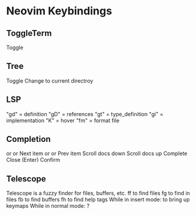 # Neovim Keybindings

## ToggleTerm
<c-t> Toggle

## Tree
<C-n> Toggle
<C-h> Change to current directroy

## LSP
"gd" = definition
"gD" = references
"gt" = type_definition
"gi" = implementation
"K" = hover
"<space>fm" = format file

## Completion
<C-n> or <C-j> or <Down> Next item
<C-p> or <C-k> or <Up> Prev item
<C-d> Scroll docs down
<C-f> Scroll docs up
<C-Space> Complete
<C-e> Close
<CR> (Enter) Confirm

## Telescope
Telescope is a fuzzy finder for files, buffers, etc.
<leader>ff to find files
<leader>fg to find in files
<leader>fb to find buffers
<leader>fh to find help tags
While in insert mode: <c-/> to bring up keymaps
While in normal mode: ?
